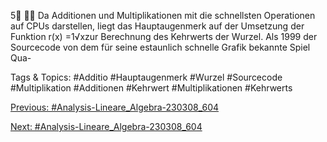 5

Da Additionen und Multiplikationen mit die schnellsten Operationen auf CPUs darstellen, liegt das
Hauptaugenmerk auf der Umsetzung der Funktion r(x) =1√xzur Berechnung des Kehrwerts der
Wurzel. Als 1999 der Sourcecode von dem für seine estaunlich schnelle Grafik bekannte Spiel Qua-

   Tags & Topics:
   #Additio
   #Hauptaugenmerk
   #Wurzel
   #Sourcecode
   #Multiplikation
   #Additionen
   #Kehrwert
   #Multiplikationen
   #Kehrwerts

[Previous: #Analysis-Lineare_Algebra-230308_604](Analysis-Lineare_Algebra-230308_604.md)

[Next: #Analysis-Lineare_Algebra-230308_604](Analysis-Lineare_Algebra-230308_604.md)